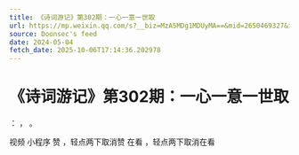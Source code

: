 ```yaml
---
title: 《诗词游记》第302期：一心一意一世取
url: https://mp.weixin.qq.com/s?__biz=MzA5MDg1MDUyMA==&mid=2650469327&idx=2&sn=66e583e4dbeb3217bce7624810fa13f6
source: Doonsec's feed
date: 2024-05-04
fetch_date: 2025-10-06T17:14:36.202978
---
```


# 《诗词游记》第302期：一心一意一世取

：
，
。

视频
小程序
赞
，轻点两下取消赞
在看
，轻点两下取消在看
